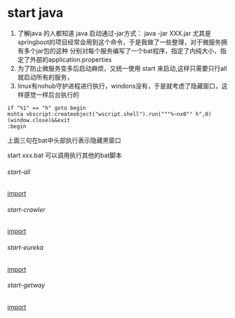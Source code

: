 # start java

1. 了解java 的人都知道 java 启动通过-jar方式： java -jar XXX.jar
尤其是springboot的项目经常会用到这个命令，于是我做了一些整理，对于微服务拥有多个jar包的这种
分别对每个服务编写了一个bat程序，指定了内纯大小，指定了外部的application.properties
2. 为了防止微服务变多后启动麻烦，又统一使用 start 来启动,这样只需要只行all 就启动所有的服务，
3. linux有nohub守护进程进行执行，windons没有，于是就考虑了隐藏窗口，这样感觉一样后台执行的

```
if "%1" == "h" goto begin 
mshta vbscript:createobject("wscript.shell").run("""%~nx0"" h",0)(window.close)&&exit 
:begin
```
上面三句在bat中头部执行表示隐藏黑窗口

start xxx.bat 可以调用执行其他的bat脚本

###### start-all
[import](../../../start/start-all.bat)
###### start-crawler
[import](../../../start/start-crawler.bat)
###### start-eureka
[import](../../../start/start-eureka.bat)
###### start-getway
[import](../../../start/start-getway.bat)

